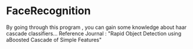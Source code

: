 # FaceRecognition
By going through  this program , you can gain some  knowledge about haar cascade classifiers...
Reference Journal : "Rapid Object Detection using aBoosted Cascade of Simple Features"
